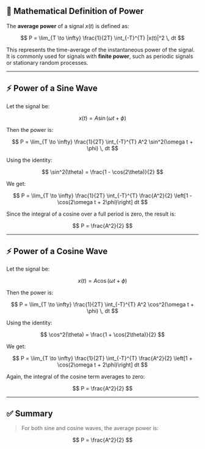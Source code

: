 ## 📌 Mathematical Definition of Power

The **average power** of a signal $x(t)$ is defined as:

$$
P = \lim_{T \to \infty} \frac{1}{2T} \int_{-T}^{T} |x(t)|^2 \, dt
$$

This represents the time-average of the instantaneous power of the signal. It is commonly used for signals with **finite power**, such as periodic signals or stationary random processes.

---

## ⚡ Power of a Sine Wave

Let the signal be:

$$
x(t) = A\sin(\omega t + \phi)
$$

Then the power is:

$$
P = \lim_{T \to \infty} \frac{1}{2T} \int_{-T}^{T} A^2 \sin^2(\omega t + \phi) \, dt
$$

Using the identity:

$$
\sin^2(\theta) = \frac{1 - \cos(2\theta)}{2}
$$

We get:

$$
P = \lim_{T \to \infty} \frac{1}{2T} \int_{-T}^{T} \frac{A^2}{2} \left[1 - \cos(2\omega t + 2\phi)\right] dt
$$

Since the integral of a cosine over a full period is zero, the result is:

$$
P = \frac{A^2}{2}
$$

---

## ⚡ Power of a Cosine Wave

Let the signal be:

$$
x(t) = A\cos(\omega t + \phi)
$$

Then the power is:

$$
P = \lim_{T \to \infty} \frac{1}{2T} \int_{-T}^{T} A^2 \cos^2(\omega t + \phi) \, dt
$$

Using the identity:

$$
\cos^2(\theta) = \frac{1 + \cos(2\theta)}{2}
$$

We get:

$$
P = \lim_{T \to \infty} \frac{1}{2T} \int_{-T}^{T} \frac{A^2}{2} \left[1 + \cos(2\omega t + 2\phi)\right] dt
$$

Again, the integral of the cosine term averages to zero:

$$
P = \frac{A^2}{2}
$$

---

## ✅ Summary

> For both sine and cosine waves, the average power is:

$$
P = \frac{A^2}{2}
$$
